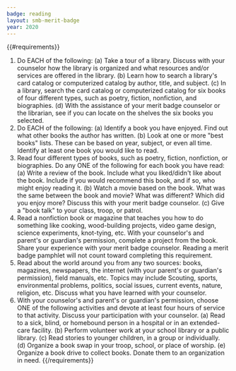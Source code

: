 ```yaml
---
badge: reading
layout: smb-merit-badge
year: 2020
---
```


{{#requirements}}
1. Do EACH of the following:
    (a) Take a tour of a library. Discuss with your counselor how the library is organized and what resources and/or services are offered in the library.
    (b) Learn how to search a library's card catalog or computerized catalog by author, title, and subject.
    (c) In a library, search the card catalog or computerized catalog for six books of four different types, such as poetry, fiction, nonfiction, and biographies.
    (d) With the assistance of your merit badge counselor or the librarian, see if you can locate on the shelves the six books you selected.
2. Do EACH of the following:
    (a) Identify a book you have enjoyed. Find out what other books the author has written.
    (b) Look at one or more "best books" lists. These can be based on year, subject, or even all time. Identify at least one book you would like to read.
3. Read four different types of books, such as poetry, fiction, nonfiction, or biographies. Do any ONE of the following for each book you have read:
    (a) Write a review of the book. Include what you liked/didn't like about the book. Include if you would recommend this book, and if so, who might enjoy reading it.
    (b) Watch a movie based on the book. What was the same between the book and movie? What was different? Which did you enjoy more? Discuss this with your merit badge counselor.
    (c) Give a "book talk" to your class, troop, or patrol.
4. Read a nonfiction book or magazine that teaches you how to do something like cooking, wood-building projects, video game design, science experiments, knot-tying, etc. With your counselor's and parent's or guardian's permission, complete a project from the book. Share your experience with your merit badge counselor. Reading a merit badge pamphlet will not count toward completing this requirement.
5. Read about the world around you from any two sources: books, magazines, newspapers, the internet (with your parent's or guardian's permission), field manuals, etc. Topics may include Scouting, sports, environmental problems, politics, social issues, current events, nature, religion, etc. Discuss what you have learned with your counselor.
6. With your counselor's and parent's or guardian's permission, choose ONE of the following activities and devote at least four hours of service to that activity. Discuss your participation with your counselor.
    (a) Read to a sick, blind, or homebound person in a hospital or in an extended-care facility.
    (b) Perform volunteer work at your school library or a public library.
    (c) Read stories to younger children, in a group or individually.
    (d) Organize a book swap in your troop, school, or place of worship.
    (e) Organize a book drive to collect books. Donate them to an organization in need.
{{/requirements}}
